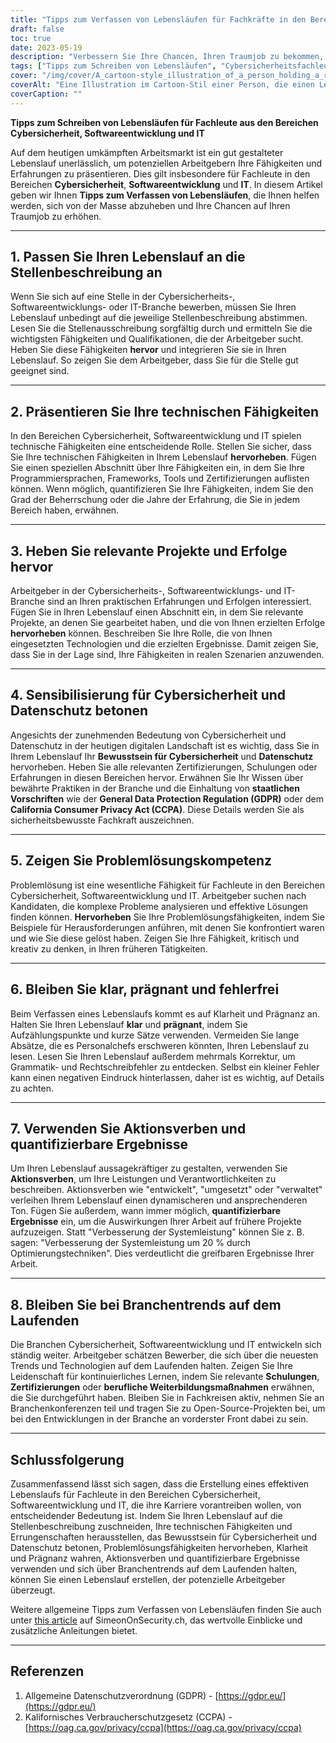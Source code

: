 ```yaml
---
title: "Tipps zum Verfassen von Lebensläufen für Fachkräfte in den Bereichen Cybersicherheit, Softwareentwicklung und IT"
draft: false
toc: true
date: 2023-05-19
description: "Verbessern Sie Ihre Chancen, Ihren Traumjob zu bekommen, mit diesen Tipps von Experten für das Verfassen von Lebensläufen für Fachleute aus den Bereichen Cybersicherheit, Softwareentwicklung und IT."
tags: ["Tipps zum Schreiben von Lebensläufen", "Cybersicherheitsfachleute", "Software-Entwicklung", "IT-Fachleute", "Stellensuche", "Karriereberatung", "technische Fähigkeiten", "Projekt-Highlights", "Bewusstsein für Cybersicherheit", "Problemlösungskompetenz", "Branchentrends", "berufliche Entwicklung", "Einhaltung der GDPR", "CCPA-Verordnungen", "Stellenmarkt", "Lebenslaufoptimierung", "Stellenbewerbung", "Lebenslauf-Tipps", "Strategien zur Arbeitssuche", "berufliches Fortkommen"]
cover: "/img/cover/A_cartoon-style_illustration_of_a_person_holding_a_resume.png"
coverAlt: "Eine Illustration im Cartoon-Stil einer Person, die einen Lebenslauf in der Hand hält, umgeben von Cybersicherheitssymbolen und Codeschnipseln."
coverCaption: ""
---
```


**Tipps zum Schreiben von Lebensläufen für Fachleute aus den Bereichen Cybersicherheit, Softwareentwicklung und IT**

Auf dem heutigen umkämpften Arbeitsmarkt ist ein gut gestalteter Lebenslauf unerlässlich, um potenziellen Arbeitgebern Ihre Fähigkeiten und Erfahrungen zu präsentieren. Dies gilt insbesondere für Fachleute in den Bereichen **Cybersicherheit**, **Softwareentwicklung** und **IT**. In diesem Artikel geben wir Ihnen **Tipps zum Verfassen von Lebensläufen**, die Ihnen helfen werden, sich von der Masse abzuheben und Ihre Chancen auf Ihren Traumjob zu erhöhen.

______

## 1. Passen Sie Ihren Lebenslauf an die Stellenbeschreibung an

Wenn Sie sich auf eine Stelle in der Cybersicherheits-, Softwareentwicklungs- oder IT-Branche bewerben, müssen Sie Ihren Lebenslauf unbedingt auf die jeweilige Stellenbeschreibung abstimmen. Lesen Sie die Stellenausschreibung sorgfältig durch und ermitteln Sie die wichtigsten Fähigkeiten und Qualifikationen, die der Arbeitgeber sucht. Heben Sie diese Fähigkeiten **hervor** und integrieren Sie sie in Ihren Lebenslauf. So zeigen Sie dem Arbeitgeber, dass Sie für die Stelle gut geeignet sind.

______

## 2. Präsentieren Sie Ihre technischen Fähigkeiten

In den Bereichen Cybersicherheit, Softwareentwicklung und IT spielen technische Fähigkeiten eine entscheidende Rolle. Stellen Sie sicher, dass Sie Ihre technischen Fähigkeiten in Ihrem Lebenslauf **hervorheben**. Fügen Sie einen speziellen Abschnitt über Ihre Fähigkeiten ein, in dem Sie Ihre Programmiersprachen, Frameworks, Tools und Zertifizierungen auflisten können. Wenn möglich, quantifizieren Sie Ihre Fähigkeiten, indem Sie den Grad der Beherrschung oder die Jahre der Erfahrung, die Sie in jedem Bereich haben, erwähnen.

______

## 3. Heben Sie relevante Projekte und Erfolge hervor

Arbeitgeber in der Cybersicherheits-, Softwareentwicklungs- und IT-Branche sind an Ihren praktischen Erfahrungen und Erfolgen interessiert. Fügen Sie in Ihren Lebenslauf einen Abschnitt ein, in dem Sie relevante Projekte, an denen Sie gearbeitet haben, und die von Ihnen erzielten Erfolge **hervorheben** können. Beschreiben Sie Ihre Rolle, die von Ihnen eingesetzten Technologien und die erzielten Ergebnisse. Damit zeigen Sie, dass Sie in der Lage sind, Ihre Fähigkeiten in realen Szenarien anzuwenden.

______

## 4. Sensibilisierung für Cybersicherheit und Datenschutz betonen

Angesichts der zunehmenden Bedeutung von Cybersicherheit und Datenschutz in der heutigen digitalen Landschaft ist es wichtig, dass Sie in Ihrem Lebenslauf Ihr **Bewusstsein für Cybersicherheit** und **Datenschutz** hervorheben. Heben Sie alle relevanten Zertifizierungen, Schulungen oder Erfahrungen in diesen Bereichen hervor. Erwähnen Sie Ihr Wissen über bewährte Praktiken in der Branche und die Einhaltung von **staatlichen Vorschriften** wie der **General Data Protection Regulation (GDPR)** oder dem **California Consumer Privacy Act (CCPA)**. Diese Details werden Sie als sicherheitsbewusste Fachkraft auszeichnen.

______

## 5. Zeigen Sie Problemlösungskompetenz

Problemlösung ist eine wesentliche Fähigkeit für Fachleute in den Bereichen Cybersicherheit, Softwareentwicklung und IT. Arbeitgeber suchen nach Kandidaten, die komplexe Probleme analysieren und effektive Lösungen finden können. **Hervorheben** Sie Ihre Problemlösungsfähigkeiten, indem Sie Beispiele für Herausforderungen anführen, mit denen Sie konfrontiert waren und wie Sie diese gelöst haben. Zeigen Sie Ihre Fähigkeit, kritisch und kreativ zu denken, in Ihren früheren Tätigkeiten.

______

## 6. Bleiben Sie klar, prägnant und fehlerfrei

Beim Verfassen eines Lebenslaufs kommt es auf Klarheit und Prägnanz an. Halten Sie Ihren Lebenslauf **klar** und **prägnant**, indem Sie Aufzählungspunkte und kurze Sätze verwenden. Vermeiden Sie lange Absätze, die es Personalchefs erschweren könnten, Ihren Lebenslauf zu lesen. Lesen Sie Ihren Lebenslauf außerdem mehrmals Korrektur, um Grammatik- und Rechtschreibfehler zu entdecken. Selbst ein kleiner Fehler kann einen negativen Eindruck hinterlassen, daher ist es wichtig, auf Details zu achten.

______

## 7. Verwenden Sie Aktionsverben und quantifizierbare Ergebnisse

Um Ihren Lebenslauf aussagekräftiger zu gestalten, verwenden Sie **Aktionsverben**, um Ihre Leistungen und Verantwortlichkeiten zu beschreiben. Aktionsverben wie "entwickelt", "umgesetzt" oder "verwaltet" verleihen Ihrem Lebenslauf einen dynamischeren und ansprechenderen Ton. Fügen Sie außerdem, wann immer möglich, **quantifizierbare Ergebnisse** ein, um die Auswirkungen Ihrer Arbeit auf frühere Projekte aufzuzeigen. Statt "Verbesserung der Systemleistung" können Sie z. B. sagen: "Verbesserung der Systemleistung um 20 % durch Optimierungstechniken". Dies verdeutlicht die greifbaren Ergebnisse Ihrer Arbeit.

______

## 8. Bleiben Sie bei Branchentrends auf dem Laufenden

Die Branchen Cybersicherheit, Softwareentwicklung und IT entwickeln sich ständig weiter. Arbeitgeber schätzen Bewerber, die sich über die neuesten Trends und Technologien auf dem Laufenden halten. Zeigen Sie Ihre Leidenschaft für kontinuierliches Lernen, indem Sie relevante **Schulungen**, **Zertifizierungen** oder **berufliche Weiterbildungsmaßnahmen** erwähnen, die Sie durchgeführt haben. Bleiben Sie in Fachkreisen aktiv, nehmen Sie an Branchenkonferenzen teil und tragen Sie zu Open-Source-Projekten bei, um bei den Entwicklungen in der Branche an vorderster Front dabei zu sein.

______

## Schlussfolgerung

Zusammenfassend lässt sich sagen, dass die Erstellung eines effektiven Lebenslaufs für Fachleute in den Bereichen Cybersicherheit, Softwareentwicklung und IT, die ihre Karriere vorantreiben wollen, von entscheidender Bedeutung ist. Indem Sie Ihren Lebenslauf auf die Stellenbeschreibung zuschneiden, Ihre technischen Fähigkeiten und Errungenschaften herausstellen, das Bewusstsein für Cybersicherheit und Datenschutz betonen, Problemlösungsfähigkeiten hervorheben, Klarheit und Prägnanz wahren, Aktionsverben und quantifizierbare Ergebnisse verwenden und sich über Branchentrends auf dem Laufenden halten, können Sie einen Lebenslauf erstellen, der potenzielle Arbeitgeber überzeugt.

Weitere allgemeine Tipps zum Verfassen von Lebensläufen finden Sie auch unter [this article](https://simeononsecurity.ch/other/tips-for-writing-a-great-resume/) auf SimeonOnSecurity.ch, das wertvolle Einblicke und zusätzliche Anleitungen bietet.

______

## Referenzen

1. Allgemeine Datenschutzverordnung (GDPR) - [https://gdpr.eu/](https://gdpr.eu/)
2. Kalifornisches Verbraucherschutzgesetz (CCPA) - [https://oag.ca.gov/privacy/ccpa](https://oag.ca.gov/privacy/ccpa)


